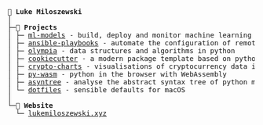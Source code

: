 <pre>
💾 <b>Luke Miloszewski</b>
│
├─🌴 <b>Projects</b>
│ ├─ <a href="https://github.com/lukemiloszewski/ml-models">ml-models</a> - build, deploy and monitor machine learning models
│ ├─ <a href="https://github.com/lukemiloszewski/ansible-playbooks">ansible-playbooks</a> - automate the configuration of remote servers
│ ├─ <a href="https://github.com/lukemiloszewski/olympia">olympia</a> - data structures and algorithms in python
│ ├─ <a href="https://github.com/lukemiloszewski/cookiecutter">cookiecutter</a> - a modern package template based on python best practices
│ ├─ <a href="https://github.com/lukemiloszewski/crypto-charts">crypto-charts</a> - visualisations of cryptocurrency data in real-time
│ ├─ <a href="https://github.com/lukemiloszewski/py-wasm">py-wasm</a> - python in the browser with WebAssembly
│ ├─ <a href="https://github.com/lukemiloszewski/asyntree">asyntree</a> - analyse the abstract syntax tree of python modules
│ └─ <a href="https://github.com/lukemiloszewski/dotfiles">dotfiles</a> - sensible defaults for macOS
│
└─🍓 <b>Website</b>  
  └─ <a href="https://www.lukemiloszewski.xyz">lukemiloszewski.xyz</a>
</pre>
